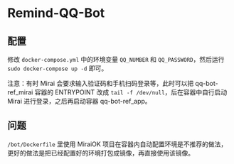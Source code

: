 # Remind-QQ-Bot

## 配置

修改 `docker-compose.yml` 中的环境变量 `QQ_NUMBER` 和 `QQ_PASSWORD`，然后运行 `sudo docker-compose up -d` 即可。

注意：有时 Mirai 会要求输入验证码和手机扫码登录等，此时可以把 qq-bot-ref_mirai 容器的 ENTRYPOINT 改成 `tail -f /dev/null`，后在容器中自行启动 Mirai 进行登录，之后再启动容器 qq-bot-ref_app。

## 问题

`/bot/Dockerfile` 里使用 MiraiOK 项目在容器内自动配置环境是不推荐的做法，更好的做法是把已经配置好的环境打包成镜像，再直接使用该镜像。
